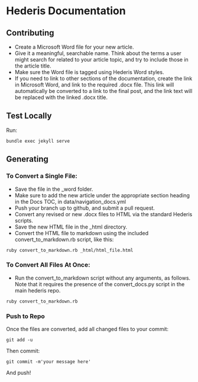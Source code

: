 # Hederis Documentation

## Contributing

* Create a Microsoft Word file for your new article.
* Give it a meaningful, searchable name. Think about the terms a user might search for related to your article topic, and try to include those in the article title.
* Make sure the Word file is tagged using Hederis Word styles.
* If you need to link to other sections of the documentation, create the link in Microsoft Word, and link to the required .docx file. This link will automatically be converted to a link to the final post, and the link text will be replaced with the linked .docx title.

## Test Locally

Run:

```
bundle exec jekyll serve
```

## Generating

### To Convert a Single File:

* Save the file in the _word folder.
* Make sure to add the new article under the appropriate section heading in the Docs TOC, in data/navigation_docs.yml
* Push your branch up to github, and submit a pull request.
* Convert any revised or new .docx files to HTML via the standard Hederis scripts.
* Save the new HTML file in the _html directory.
* Convert the HTML file to markdown using the included convert_to_markdown.rb script, like this:

```
ruby convert_to_markdown.rb _html/html_file.html
```

### To Convert All Files At Once:

* Run the convert_to_markdown script without any arguments, as follows. Note that it requires the presence of the convert_docs.py script in the main hederis repo.

```
ruby convert_to_markdown.rb
```

### Push to Repo

Once the files are converted, add all changed files to your commit:

```
git add -u
```

Then commit:

```
git commit -m'your message here'
```

And push!